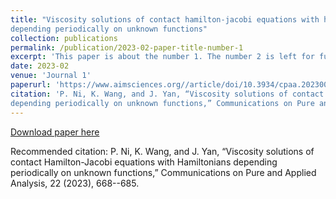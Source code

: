 ```yaml
---
title: "Viscosity solutions of contact hamilton-jacobi equations with hamiltonians
depending periodically on unknown functions"
collection: publications
permalink: /publication/2023-02-paper-title-number-1
excerpt: 'This paper is about the number 1. The number 2 is left for future work.'
date: 2023-02
venue: 'Journal 1'
paperurl: 'https://www.aimsciences.org//article/doi/10.3934/cpaa.2023005'
citation: 'P. Ni, K. Wang, and J. Yan, “Viscosity solutions of contact Hamilton-Jacobi equations with Hamiltonians
depending periodically on unknown functions,” Communications on Pure and Applied Analysis, 22 (2023), 668--685.'
---
```


[Download paper here](https://www.aimsciences.org//article/doi/10.3934/cpaa.2023005)

Recommended citation: P. Ni, K. Wang, and J. Yan, “Viscosity solutions of contact Hamilton-Jacobi equations with Hamiltonians
depending periodically on unknown functions,” Communications on Pure and Applied Analysis, 22 (2023), 668--685.

